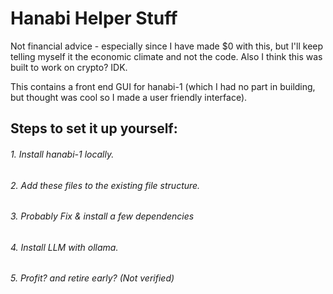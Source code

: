 # Hanabi Helper Stuff

Not financial advice - especially since I have made $0 with this, but I'll keep telling myself it the economic climate and not the code. Also I think this was built to work on crypto? IDK.

This contains a front end GUI for hanabi-1 (which I had no part in building, but thought was cool so I made a user friendly interface).

## Steps to set it up yourself:
  ###### 1. Install hanabi-1 locally.
  ###### 2. Add these files to the existing file structure.
  ###### 3. Probably Fix & install a few dependencies
  ###### 4. Install LLM with ollama.
  ###### 5. Profit? and retire early? (Not verified)
